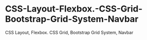 # CSS-Layout-Flexbox.-CSS-Grid-Bootstrap-Grid-System-Navbar
CSS Layout, Flexbox. CSS Grid, Bootstrap Grid System, Navbar
